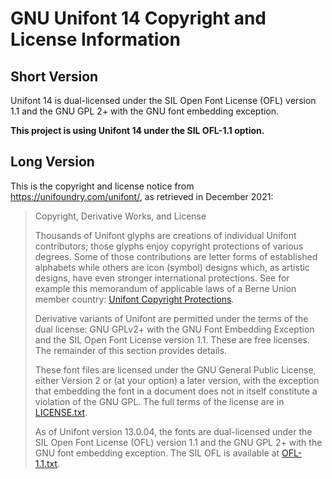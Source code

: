 # GNU Unifont 14 Copyright and License Information

## Short Version

Unifont 14 is dual-licensed under the SIL Open Font License (OFL) version 1.1
and the GNU GPL 2+ with the GNU font embedding exception.

**This project is using Unifont 14 under the SIL OFL-1.1 option.**


## Long Version

This is the copyright and license notice from https://unifoundry.com/unifont/,
as retrieved in December 2021:

> Copyright, Derivative Works, and License
>
> Thousands of Unifont glyphs are creations of individual Unifont
> contributors; those glyphs enjoy copyright protections of various degrees.
> Some of those contributions are letter forms of established alphabets
> while others are icon (symbol) designs which, as artistic designs, have
> even stronger international protections. See for example this memorandum
> of applicable laws of a Berne Union member country:
> [Unifont Copyright Protections](https://unifoundry.com/210205_Unifoundry_Memorandum.pdf).
>
> Derivative variants of Unifont are permitted under the terms of the dual
> license: GNU GPLv2+ with the GNU Font Embedding Exception and the SIL Open
> Font License version 1.1. These are free licenses. The remainder of this
> section provides details.
>
> These font files are licensed under the GNU General Public License, either
> Version 2 or (at your option) a later version, with the exception that
> embedding the font in a document does not in itself constitute a violation
> of the GNU GPL. The full terms of the license are in
> [LICENSE.txt](https://unifoundry.com/LICENSE.txt).
>
> As of Unifont version 13.0.04, the fonts are dual-licensed under the SIL
> Open Font License (OFL) version 1.1 and the GNU GPL 2+ with the GNU font
> embedding exception. The SIL OFL is available at
> [OFL-1.1.txt](https://unifoundry.com/OFL-1.1.txt).

